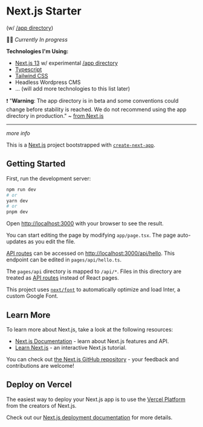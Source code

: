 # Next.js Starter

(w/ [/app directory](https://beta.nextjs.org/docs/routing/fundamentals))

🚀💫 *Currently In progress*

**Technologies I'm Using:**

- [Next.js 13](https://nextjs.org/docs) w/ experimental [/app directory](https://beta.nextjs.org/docs/routing/fundamentals)
- [Typescript](https://www.typescriptlang.org/docs/)
- [Tailwind CSS](https://tailwindcss.com/docs/guides/nextjs)
- Headless Wordpress CMS
- ... (will add more technologies to this list later)

❗ "**Warning**: The app directory is in beta and some conventions could change before stability is reached. We do not recommend using the app directory in production." ~ [from Next.js](https://beta.nextjs.org/docs/upgrade-guide#migrating-from-pages-to-app)

---

*more info*

This is a [Next.js](https://nextjs.org/) project bootstrapped with [`create-next-app`](https://github.com/vercel/next.js/tree/canary/packages/create-next-app).

## Getting Started

First, run the development server:

```bash
npm run dev
# or
yarn dev
# or
pnpm dev
```

Open [http://localhost:3000](http://localhost:3000) with your browser to see the result.

You can start editing the page by modifying `app/page.tsx`. The page auto-updates as you edit the file.

[API routes](https://nextjs.org/docs/api-routes/introduction) can be accessed on [http://localhost:3000/api/hello](http://localhost:3000/api/hello). This endpoint can be edited in `pages/api/hello.ts`.

The `pages/api` directory is mapped to `/api/*`. Files in this directory are treated as [API routes](https://nextjs.org/docs/api-routes/introduction) instead of React pages.

This project uses [`next/font`](https://nextjs.org/docs/basic-features/font-optimization) to automatically optimize and load Inter, a custom Google Font.

## Learn More

To learn more about Next.js, take a look at the following resources:

- [Next.js Documentation](https://nextjs.org/docs) - learn about Next.js features and API.
- [Learn Next.js](https://nextjs.org/learn) - an interactive Next.js tutorial.

You can check out [the Next.js GitHub repository](https://github.com/vercel/next.js/) - your feedback and contributions are welcome!

## Deploy on Vercel

The easiest way to deploy your Next.js app is to use the [Vercel Platform](https://vercel.com/new?utm_medium=default-template&filter=next.js&utm_source=create-next-app&utm_campaign=create-next-app-readme) from the creators of Next.js.

Check out our [Next.js deployment documentation](https://nextjs.org/docs/deployment) for more details.
